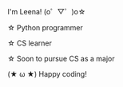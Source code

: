 I'm Leena! (o゜▽゜)o☆ 


☆ Python programmer

☆ CS learner

☆ Soon to pursue CS as a major


(★ ω ★) Happy coding!

<!---
loli0-0/loli0-0 is a ✨ special ✨ repository because its `README.md` (this file) appears on your GitHub profile.
You can click the Preview link to take a look at your changes.
--->
